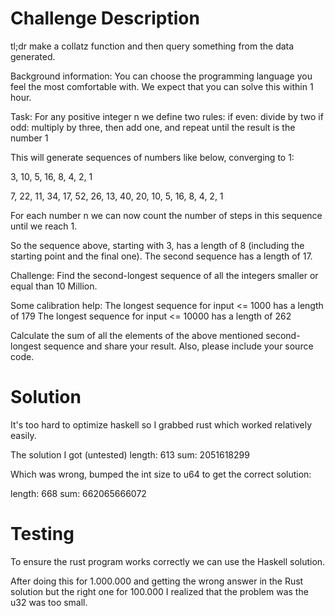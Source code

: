 # Challenge Description

tl;dr make a collatz function and then query something from the data generated.

Background information:
You can choose the programming language you feel the most comfortable with.
We expect that you can solve this within 1 hour.

Task:
For any positive integer n we define two rules:
if even: divide by two
if odd: multiply by three, then add one, and repeat until the result is the number 1

This will generate sequences of numbers like below, converging to 1:

3, 10, 5, 16, 8, 4, 2, 1

7, 22, 11, 34, 17, 52, 26, 13, 40, 20, 10, 5, 16, 8, 4, 2, 1

For each number n we can now count the number of steps in this sequence until we reach 1.

So the sequence above, starting with 3, has a length of 8 (including the starting point and the final one).
The second sequence has a length of 17.

Challenge:
Find the second-longest sequence of all the integers smaller or equal than 10 Million.

Some calibration help:
The longest sequence for input <= 1000 has a length of 179
The longest sequence for input <= 10000 has a length of 262
 
Calculate the sum of all the elements of the above mentioned second-longest sequence and share your result. Also, please include your source code.

 

# Solution

It's too hard to optimize haskell so I grabbed rust which worked relatively easily.

The solution I got (untested)
length: 613
sum: 2051618299 

Which was wrong, bumped the int size to u64 to get the correct solution:

length: 668
sum: 662065666072

# Testing

To ensure the rust program works correctly we can use the Haskell solution.

After doing this for 1.000.000 and getting the wrong answer in the Rust solution but the right one for 100.000 I realized that the problem was the u32 was too small.
